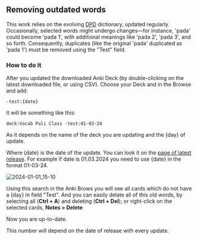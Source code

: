 ## Removing outdated words

This work relies on the evolving [DPD](https://digitalpalidictionary.github.io/) dictionary, updated regularly. Occasionally, selected words might undergo changes—for instance, 'pada' could become 'pada 1', with additional meanings like 'pada 2', 'pada 3', and so forth. Consequently, duplicates (like the original 'pada' duplicated as 'pada 1') must be removed using the "Test" field.

### How to do it

After you updated the downloaded Anki Deck (by double-clicking on the latest downloaded file, or using CSV). Choose your Deck and in the Browse and add:

`-test:{date}`

It will be something like this:

`deck:Vocab Pali Class -test:01-03-24`

As it depends on the name of the deck you are updating and the {day} of update.

Where {date} is the date of the update. You can look it on the [page of latest release](https://github.com/sasanarakkha/study-tools/releases/latest/). For example if date is 01.03.2024 you need to use {date} in the format 01-03-24.

![2024-01-01_15-10](https://github.com/sasanarakkha/study-tools/assets/39419221/7c8aaca3-5db9-48d6-90dc-2ab5e89d47bb)

Using this search in the Anki Brows you will see all cards which do not have a {day} in field "Test". And you can easily delate all of this old words, by selecting all (**Ctrl + A**) and deleting (**Ctrl + Del**); or right-click on the selected cards, **Notes > Delete**

Now you are up-to-date.

This number will depend on the date of release with every update.
